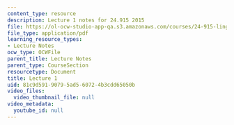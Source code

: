 ```yaml
---
content_type: resource
description: Lecture 1 notes for 24.915 2015
file: https://ol-ocw-studio-app-qa.s3.amazonaws.com/courses/24-915-linguistic-phonetics-fall-2015/81c9d59190795ad560724b3cdd65050b_MIT24_915F15_lec1.pdf
file_type: application/pdf
learning_resource_types:
- Lecture Notes
ocw_type: OCWFile
parent_title: Lecture Notes
parent_type: CourseSection
resourcetype: Document
title: Lecture 1
uid: 81c9d591-9079-5ad5-6072-4b3cdd65050b
video_files:
  video_thumbnail_file: null
video_metadata:
  youtube_id: null
---
```

